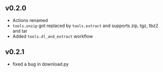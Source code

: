 ## v0.2.0

  - Actions renamed
  - `tools.unzip` got replaced by `tools.extract` and supports zip, tgz, tbz2 and tar
  - Added `tools.dl_and_extract` workflow

## v0.2.1

  - fixed a bug in download.py
